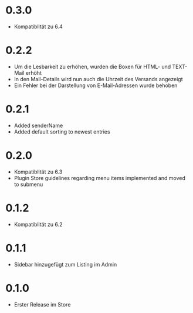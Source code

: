 # 0.3.0
* Kompatiblität zu 6.4

# 0.2.2
* Um die Lesbarkeit zu erhöhen, wurden die Boxen für HTML- und TEXT-Mail erhöht
* In den Mail-Details wird nun auch die Uhrzeit des Versands angezeigt
* Ein Fehler bei der Darstellung von E-Mail-Adressen wurde behoben

# 0.2.1

* Added senderName
* Added default sorting to newest entries

# 0.2.0

* Kompatiblität zu 6.3
* Plugin Store guidelines regarding menu items implemented and moved to submenu

# 0.1.2

* Kompatiblität zu 6.2

# 0.1.1

* Sidebar hinzugefügt zum Listing im Admin


# 0.1.0

* Erster Release im Store
